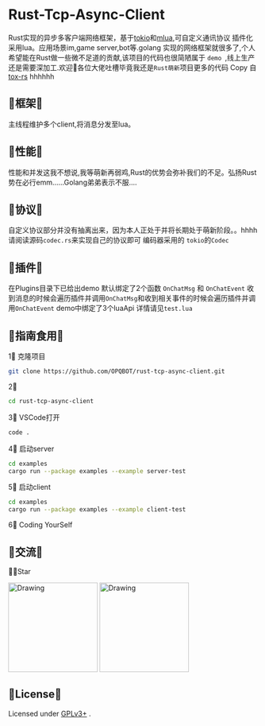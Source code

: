 # Rust-Tcp-Async-Client

Rust实现的异步多客户端网络框架，基于[tokio](https://github.com/tokio-rs/tokio)和[mlua](https://github.com/khvzak/mlua),可自定义通讯协议
插件化采用lua。应用场景im,game server,bot等.golang 实现的网络框架就很多了,个人希望能在Rust做一些微不足道的贡献,该项目的代码也很简陋属于 `demo `,线上生产还是需要深加工.欢迎👏各位大佬吐槽毕竟我还是`Rust萌新`项目更多的代码 Copy 自 [tox-rs](https://github.com/tox-rs/tox) hhhhhh

## 🎈框架🎈
主线程维护多个client,将消息分发至lua。

## 🎈性能🎈
性能和并发这我不想说,我等萌新再弱鸡,Rust的优势会弥补我们的不足。弘扬Rust势在必行emm......Golang弟弟表示不服....

## 🎈协议🎈
自定义协议部分并没有抽离出来，因为本人正处于并将长期处于萌新阶段。。hhhh 请阅读源码`codec.rs`来实现自己的协议即可 编码器采用的 `tokio`的`Codec`  

## 🎈插件🎈

在Plugins目录下已给出demo 默认绑定了2个函数 `OnChatMsg` 和 `OnChatEvent` 收到消息的时候会遍历插件并调用`OnChatMsg`和收到相关事件的时候会遍历插件并调用`OnChatEvent` demo中绑定了3个luaApi 详情请见`test.lua`  

## 🎈指南食用🎈

1⃣️ 克隆项目
```bash
git clone https://github.com/OPQBOT/rust-tcp-async-client.git
```
2⃣️

```bash
cd rust-tcp-async-client

```

3⃣️ VSCode打开

```bash
code .
```

4⃣️ 启动server

```bash
cd examples
cargo run --package examples --example server-test
```

5⃣ 启动client

```bash
cd examples
cargo run --package examples --example client-test
```

6⃣ Coding YourSelf

## 🎈交流🎈

🦀️🦀️Star

<img src="https://camo.githubusercontent.com/93f9b87a271da3b096ebdcd679dac0336531f0281e54c1172f7b965a6f34c6d8/68747470733a2f2f7a332e617831782e636f6d2f323032312f30342f31332f6373685648302e6a7067" alt="Drawing" width="180px" />  <img src="https://camo.githubusercontent.com/b470ea479c9676cf02bafa549171bde339bb9e415507daf5ef3fcbe7edd99c72/68747470733a2f2f7a332e617831782e636f6d2f323032312f30342f31332f6373686545562e6a7067" alt="Drawing" width="180px" />

## 🎈License🎈

Licensed under [GPLv3+](/LICENSE) .
